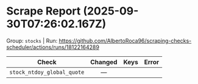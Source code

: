 # Scrape Report (2025-09-30T07:26:02.167Z)

Group: `stocks`  |  Run: https://github.com/AlbertoRoca96/scraping-checks-scheduler/actions/runs/18122164289

| Check | Changed | Keys | Error |
|---|:---:|:--|:--|
| `stock_ntdoy_global_quote` | — |  |  |

